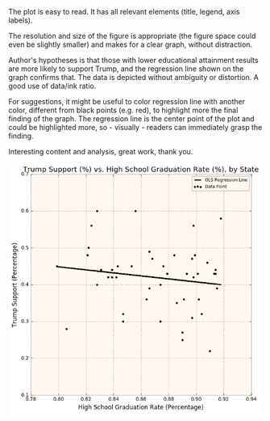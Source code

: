 The plot is easy to read. It has all relevant elements (title, legend, axis labels). 

The resolution and size of the figure is appropriate (the figure space could even be slightly smaller) and makes for a clear graph, without distraction. 

Author's hypotheses is that those with lower educational attainment results are more likely to support Trump, and the regression line shown on the graph confirms that. The data is depicted without ambiguity or distortion. A good use of data/ink ratio. 

For suggestions, it might be useful to color regression line with another color, different from black points (e.g. red), to highlight more the final finding of the graph. The regression line is the center point of the plot and could be highlighted more, so - visually - readers can immediately grasp the finding. 

Interesting content and analysis, great work, thank you.

![alt text](https://github.com/ekaterinalev/PUI2016_el2666/blob/master/HW8_el2666/Plot_ms9548.png)
